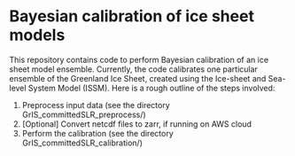 # Bayesian calibration of ice sheet models
This repository contains code to perform Bayesian calibration of an ice sheet model ensemble. Currently, the code calibrates one particular ensemble of the Greenland Ice Sheet, created using the Ice-sheet and Sea-level System Model (ISSM). Here is a rough outline of the steps involved:
1. Preprocess input data (see the directory GrIS_committedSLR_preprocess/)
1. [Optional] Convert netcdf files to zarr, if running on AWS cloud
1. Perform the calibration (see the directory GrIS_committedSLR_calibration/)
